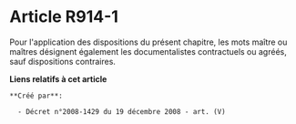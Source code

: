 # Article R914-1

Pour l'application des dispositions du présent chapitre, les mots  maître  ou   maîtres  désignent également les
documentalistes contractuels ou agréés, sauf  dispositions contraires.

**Liens relatifs à cet article**

	**Créé par**:

	  - Décret n°2008-1429 du 19 décembre 2008 - art. (V)
